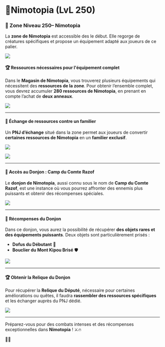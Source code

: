 # 🌿Nimotopia (LvL 250)

### 🌿 Zone Niveau 250– Nimotopia <a href="#zone-niveau-250-nimotopia" id="zone-niveau-250-nimotopia"></a>

La **zone de Nimotopia** est accessible des le début. Elle regorge de créatures spécifiques et propose un équipement adapté aux joueurs de ce palier.

![](https://vallya.gitbook.io/~gitbook/image?url=https%3A%2F%2F677697625-files.gitbook.io%2F%7E%2Ffiles%2Fv0%2Fb%2Fgitbook-x-prod.appspot.com%2Fo%2Fspaces%252FTJCjQJc02Pk37oWThIix%252Fuploads%252FLTa39aYokuUlnp7CxKCG%252Fimage.png%3Falt%3Dmedia%26token%3Dfc04d6bf-08af-46c7-b746-663615312253\&width=768\&dpr=4\&quality=100\&sign=4e39e01\&sv=2)

#### 🏆 **Ressources nécessaires pour l'équipement complet** <a href="#ressources-necessaires-pour-lequipement-complet" id="ressources-necessaires-pour-lequipement-complet"></a>

Dans le **Magasin de Nimotopia**, vous trouverez plusieurs équipements qui nécessitent des **ressources de la zone**. Pour obtenir l’ensemble complet, vous devrez accumuler **280 ressources de Nimotopia**, en prenant en compte l’achat de **deux anneaux**.

![](https://vallya.gitbook.io/~gitbook/image?url=https%3A%2F%2F677697625-files.gitbook.io%2F%7E%2Ffiles%2Fv0%2Fb%2Fgitbook-x-prod.appspot.com%2Fo%2Fspaces%252FTJCjQJc02Pk37oWThIix%252Fuploads%252FN8m0w20AR8HxMDEqQX0h%252Fimage-1.png%3Falt%3Dmedia%26token%3D413ccd03-4906-4de7-a0dd-ac03cd30d08e\&width=768\&dpr=4\&quality=100\&sign=b882ebb9\&sv=2)

***

#### 🦴 **Échange de ressources contre un familier** <a href="#echange-de-ressources-contre-un-familier" id="echange-de-ressources-contre-un-familier"></a>

Un **PNJ d’échange** situé dans la zone permet aux joueurs de convertir **certaines ressources de Nimotopia** en un **familier exclusif**.

![](https://vallya.gitbook.io/~gitbook/image?url=https%3A%2F%2F677697625-files.gitbook.io%2F%7E%2Ffiles%2Fv0%2Fb%2Fgitbook-x-prod.appspot.com%2Fo%2Fspaces%252FTJCjQJc02Pk37oWThIix%252Fuploads%252FWwlTjqSzUXwvRLBpHx6q%252Fimage.png%3Falt%3Dmedia%26token%3D976c0da9-4622-4572-ba1e-cefc38d7071d\&width=768\&dpr=4\&quality=100\&sign=d2911b99\&sv=2)

![](https://vallya.gitbook.io/~gitbook/image?url=https%3A%2F%2F677697625-files.gitbook.io%2F%7E%2Ffiles%2Fv0%2Fb%2Fgitbook-x-prod.appspot.com%2Fo%2Fspaces%252FTJCjQJc02Pk37oWThIix%252Fuploads%252FaVuIK3jmj4YnAxz5nq8b%252Fimage.png%3Falt%3Dmedia%26token%3D590dd96b-e0ac-404b-9c9e-f753bab79615\&width=768\&dpr=4\&quality=100\&sign=e11f8e27\&sv=2)

***

#### 🏰 **Accès au Donjon : Camp du Comte Razof** <a href="#acces-au-donjon-camp-du-comte-razof" id="acces-au-donjon-camp-du-comte-razof"></a>

Le **donjon de Nimotopia**, aussi connu sous le nom de **Camp du Comte Razof**, est une instance où vous pourrez affronter des ennemis plus puissants et obtenir des récompenses spéciales.

![](https://vallya.gitbook.io/~gitbook/image?url=https%3A%2F%2F677697625-files.gitbook.io%2F%7E%2Ffiles%2Fv0%2Fb%2Fgitbook-x-prod.appspot.com%2Fo%2Fspaces%252FTJCjQJc02Pk37oWThIix%252Fuploads%252Fr1j2Lyv8xaAF2WVNB79l%252Fimage-1.png%3Falt%3Dmedia%26token%3Dcd8354b0-903b-4a04-a215-3b0a3145e150\&width=768\&dpr=4\&quality=100\&sign=8b1df487\&sv=2)

***

#### 🏅 **Récompenses du Donjon** <a href="#recompenses-du-donjon" id="recompenses-du-donjon"></a>

Dans ce donjon, vous aurez la possibilité de récupérer **des objets rares et des équipements puissants**. Deux objets sont particulièrement prisés :

* **Dofus du Débutant** 🐉
* **Bouclier du Mont Kipou Brisé** 🛡️

![](https://vallya.gitbook.io/~gitbook/image?url=https%3A%2F%2F677697625-files.gitbook.io%2F%7E%2Ffiles%2Fv0%2Fb%2Fgitbook-x-prod.appspot.com%2Fo%2Fspaces%252FTJCjQJc02Pk37oWThIix%252Fuploads%252FBd5X0vQ6yDyQnj6VyLOh%252Fimage.png%3Falt%3Dmedia%26token%3D18ee805a-720c-40f6-b2f3-eeb14f125395\&width=768\&dpr=4\&quality=100\&sign=4ac4493e\&sv=2)

***

#### 🏆 **Obtenir la Relique du Donjon** <a href="#obtenir-la-relique-du-donjon" id="obtenir-la-relique-du-donjon"></a>

Pour récupérer la **Relique du Député**, nécessaire pour certaines améliorations ou quêtes, il faudra **rassembler des ressources spécifiques** et les échanger auprès du PNJ dédié.

![](https://vallya.gitbook.io/~gitbook/image?url=https%3A%2F%2F677697625-files.gitbook.io%2F%7E%2Ffiles%2Fv0%2Fb%2Fgitbook-x-prod.appspot.com%2Fo%2Fspaces%252FTJCjQJc02Pk37oWThIix%252Fuploads%252FWL7lHX8ICWqsYh96rosL%252Fimage-1.png%3Falt%3Dmedia%26token%3D233d1f1b-9ec2-48b0-a83c-ccb16a31065f\&width=768\&dpr=4\&quality=100\&sign=7953a85b\&sv=2)

***

Préparez-vous pour des combats intenses et des récompenses exceptionnelles dans **Nimotopia** ! ⚔️🔥

🌟🌿
